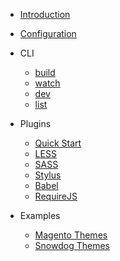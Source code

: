 * [Introduction](/)

* [Configuration](configuration.md)

* CLI
  * [build](tasks/build.md)
  * [watch](tasks/watch.md)
  * [dev](tasks/dev.md)
  * [list](tasks/list.md)

* Plugins
  * [Quick Start](plugins/intro.md)
  * [LESS](plugins/less.md)
  * [SASS](plugins/sass.md)
  * [Stylus](plugins/stylus.md)
  * [Babel](plugins/babel.md)
  * [RequireJS](plugins/requirejs-config.md)

* Examples
  * [Magento Themes](examples/magento-themes.md)
  * [Snowdog Themes](examples/snowdog-themes.md)
